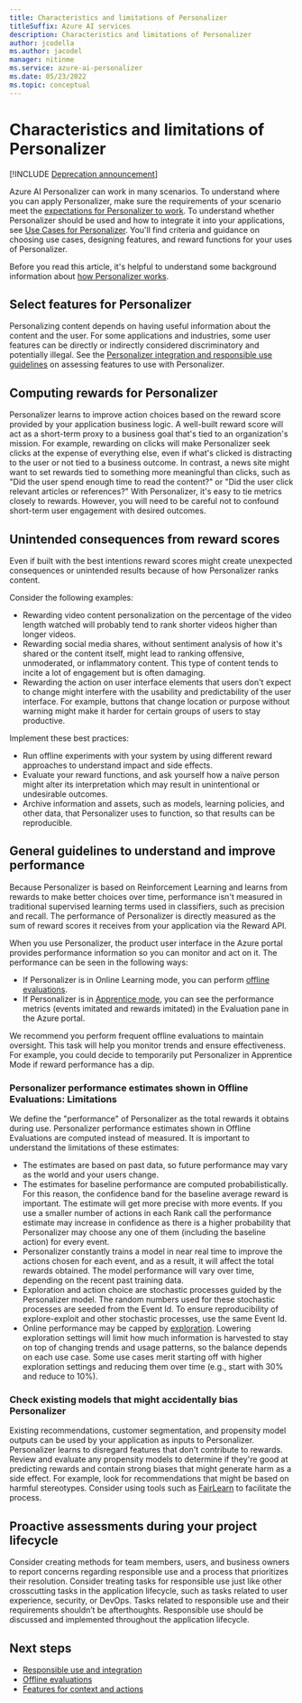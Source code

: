 ```yaml
---
title: Characteristics and limitations of Personalizer
titleSuffix: Azure AI services
description: Characteristics and limitations of Personalizer
author: jcodella
ms.author: jacodel
manager: nitinme
ms.service: azure-ai-personalizer
ms.date: 05/23/2022
ms.topic: conceptual
---
```



# Characteristics and limitations of Personalizer

[!INCLUDE [Deprecation announcement](/includes/deprecation.md)]

Azure AI Personalizer can work in many scenarios. To understand where you can apply Personalizer, make sure the requirements of your scenario meet the [expectations for Personalizer to work](where-can-you-use-personalizer.md#expectations-required-to-use-personalizer). To understand whether Personalizer should be used and how to integrate it into your applications, see [Use Cases for Personalizer](responsible-use-cases.md). You'll find criteria and guidance on choosing use cases, designing features, and reward functions for your uses of Personalizer.

Before you read this article, it's helpful to understand some background information about [how Personalizer works](how-personalizer-works.md).


## Select features for Personalizer

Personalizing content depends on having useful information about the content and the user. For some applications and industries, some user features can be directly or indirectly considered discriminatory and potentially illegal. See the [Personalizer integration and responsible use guidelines](responsible-guidance-integration.md) on assessing features to use with Personalizer.


## Computing rewards for Personalizer

Personalizer learns to improve action choices based on the reward score provided by your application business logic.
A well-built reward score will act as a short-term proxy to a business goal that's tied to an organization's mission.
For example, rewarding on clicks will make Personalizer seek clicks at the expense of everything else, even if what's clicked is distracting to the user or not tied to a business outcome.
In contrast, a news site might want to set rewards tied to something more meaningful than clicks, such as "Did the user spend enough time to read the content?" or "Did the user click relevant articles or references?" With Personalizer, it's easy to tie metrics closely to rewards. However, you will need to be careful not to confound short-term user engagement with desired outcomes.


## Unintended consequences from reward scores

Even if built with the best intentions reward scores might create unexpected consequences or unintended results because of how Personalizer ranks content.

Consider the following examples:

- Rewarding video content personalization on the percentage of the video length watched will probably tend to rank shorter videos higher than longer videos.
- Rewarding social media shares, without sentiment analysis of how it's shared or the content itself, might lead to ranking offensive, unmoderated, or inflammatory content. This type of content tends to incite a lot of engagement but is often damaging.
- Rewarding the action on user interface elements that users don't expect to change might interfere with the usability and predictability of the user interface. For example, buttons that change location or purpose without warning might make it harder for certain groups of users to stay productive.

Implement these best practices:

- Run offline experiments with your system by using different reward approaches to understand impact and side effects.
- Evaluate your reward functions, and ask yourself how a naïve person might alter its interpretation which may result in unintentional or undesirable outcomes.
- Archive information and assets, such as models, learning policies, and other data, that Personalizer uses to function, so that results can be reproducible.


## General guidelines to understand and improve performance

Because Personalizer is based on Reinforcement Learning and learns from rewards to make better choices over time, performance isn't measured in traditional supervised learning terms used in classifiers, such as precision and recall. The performance of Personalizer is directly measured as the sum of reward scores it receives from your application via the Reward API.

When you use Personalizer, the product user interface in the Azure portal provides performance information so you can monitor and act on it. The performance can be seen in the following ways:

- If Personalizer is in Online Learning mode, you can perform [offline evaluations](concepts-offline-evaluation.md).
- If Personalizer is in [Apprentice mode](concept-apprentice-mode.md), you can see the performance metrics (events imitated and rewards imitated) in the Evaluation pane in the Azure portal.

We recommend you perform frequent offline evaluations to maintain oversight. This task will help you monitor trends and ensure effectiveness. For example, you could decide to temporarily put Personalizer in Apprentice Mode if reward performance has a dip.

### Personalizer performance estimates shown in Offline Evaluations: Limitations

We define the "performance" of Personalizer as the total rewards it obtains during use. Personalizer performance estimates shown in Offline Evaluations are computed instead of measured. It is important to understand the limitations of these estimates:

- The estimates are based on past data, so future performance may vary as the world and your users change.
- The estimates for baseline performance are computed probabilistically. For this reason, the confidence band for the baseline average reward is important. The estimate will get more precise with more events. If you use a smaller number of actions in each Rank call the performance estimate may increase in confidence as there is a higher probability that Personalizer may choose any one of them (including the baseline action) for every event.
- Personalizer constantly trains a model in near real time to improve the actions chosen for each event, and as a result, it will affect the total rewards obtained. The model performance will vary over time, depending on the recent past training data.
- Exploration and action choice are stochastic processes guided by the Personalizer model. The random numbers used for these stochastic processes are seeded from the Event Id. To ensure reproducibility of explore-exploit and other stochastic processes, use the same Event Id.
- Online performance may be capped by [exploration](concepts-exploration.md). Lowering exploration settings will limit how much information is harvested to stay on top of changing trends and usage patterns, so the balance depends on each use case.  Some use cases merit starting off with higher exploration settings and reducing them over time (e.g., start with 30% and reduce to 10%).


### Check existing models that might accidentally bias Personalizer

Existing recommendations, customer segmentation, and propensity model outputs can be used by your application as inputs to Personalizer. Personalizer learns to disregard features that don't contribute to rewards. Review and evaluate any propensity models to determine if they're good at predicting rewards and contain strong biases that might generate harm as a side effect. For example, look for recommendations that might be based on harmful stereotypes. Consider using tools such as [FairLearn](https://fairlearn.org/) to facilitate the process.


## Proactive assessments during your project lifecycle

Consider creating methods for team members, users, and business owners to report concerns regarding responsible use and a process that prioritizes their resolution. Consider treating tasks for responsible use just like other crosscutting tasks in the application lifecycle, such as tasks related to user experience, security, or DevOps.  Tasks related to responsible use and their requirements shouldn’t be afterthoughts. Responsible use should be discussed and implemented throughout the application lifecycle.


## Next steps

- [Responsible use and integration](responsible-guidance-integration.md)
- [Offline evaluations](concepts-offline-evaluation.md)
- [Features for context and actions](concepts-features.md)
